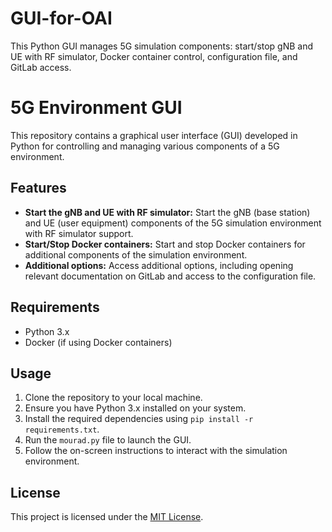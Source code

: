 # GUI-for-OAI
This Python GUI manages 5G simulation components: start/stop gNB and UE with RF simulator, Docker container control, configuration file, and GitLab access.
# 5G Environment GUI

This repository contains a graphical user interface (GUI) developed in Python for controlling and managing various components of a 5G environment.

## Features

- **Start the gNB and UE with RF simulator:** Start the gNB (base station) and UE (user equipment) components of the 5G simulation environment with RF simulator support.
- **Start/Stop Docker containers:** Start and stop Docker containers for additional components of the simulation environment.
- **Additional options:** Access additional options, including opening relevant documentation on GitLab and access to the configuration file.

## Requirements

- Python 3.x
- Docker (if using Docker containers)

## Usage

1. Clone the repository to your local machine.
2. Ensure you have Python 3.x installed on your system.
3. Install the required dependencies using `pip install -r requirements.txt`.
4. Run the `mourad.py` file to launch the GUI.
5. Follow the on-screen instructions to interact with the simulation environment.

## License

This project is licensed under the [MIT License](LICENSE).
